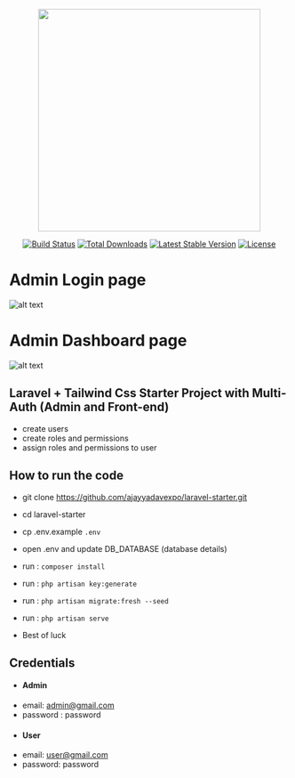 <p align="center"><a href="https://laravel.com" target="_blank"><img src="https://raw.githubusercontent.com/laravel/art/master/logo-lockup/5%20SVG/2%20CMYK/1%20Full%20Color/laravel-logolockup-cmyk-red.svg" width="400"></a></p>

<p align="center">
<a href="https://travis-ci.org/laravel/framework"><img src="https://travis-ci.org/laravel/framework.svg" alt="Build Status"></a>
<a href="https://packagist.org/packages/laravel/framework"><img src="https://img.shields.io/packagist/dt/laravel/framework" alt="Total Downloads"></a>
<a href="https://packagist.org/packages/laravel/framework"><img src="https://img.shields.io/packagist/v/laravel/framework" alt="Latest Stable Version"></a>
<a href="https://packagist.org/packages/laravel/framework"><img src="https://img.shields.io/packagist/l/laravel/framework" alt="License"></a>
</p>

# Admin Login page

![alt text](https://github.com/ajayyadavexpo/laravel-starter/blob/main/admin-login.png?raw=true)

# Admin Dashboard page

![alt text](https://github.com/ajayyadavexpo/laravel-starter/blob/main/admin-dashboard.png?raw=true)




## Laravel + Tailwind Css Starter Project with Multi-Auth (Admin and Front-end)
- create users 
- create roles and permissions
- assign roles and permissions to user



## How to run the code
- git clone https://github.com/ajayyadavexpo/laravel-starter.git
- cd laravel-starter
- cp .env.example `.env`
- open .env and update DB_DATABASE (database details)
- run : `composer install`
- run : `php artisan key:generate`
- run : `php artisan migrate:fresh --seed`
- run : `php artisan serve`

- Best of luck 


## Credentials
- #### Admin
- email: admin@gmail.com
- password : password
- #### User
- email: user@gmail.com
- password: password
